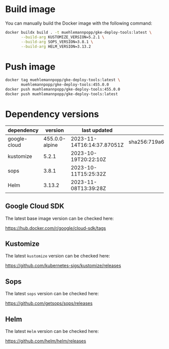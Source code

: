 # Build image

You can manually build the Docker image with the following command:

```bash
docker buildx build . -t muehlemannpopp/gke-deploy-tools:latest \
       --build-arg KUSTOMIZE_VERSION=5.2.1 \
       --build-arg SOPS_VERSION=3.8.1 \
       --build-arg HELM_VERSION=3.13.2
```

# Push image

```bash
docker tag muehlemannpopp/gke-deploy-tools:latest \
       muehlemannpopp/gke-deploy-tools:455.0.0
docker push muehlemannpopp/gke-deploy-tools:455.0.0
docker push muehlemannpopp/gke-deploy-tools:latest
```


# Dependency versions

| dependency   | version        | last updated               | digest                                                                  |
|------------ |-------------- |-------------------------- |----------------------------------------------------------------------- |
| google-cloud | 455.0.0-alpine | 2023-11-14T16:14:37.87051Z | sha256:719a60d0bb507270896c4978c33d7e46ac1d9d39e3a3540e6ff1e02d3639374f |
| kustomize    | 5.2.1 | 2023-10-19T20:22:10Z |                                                                         |
| sops         | 3.8.1          | 2023-10-11T15:25:32Z       |                                                                         |
| Helm         | 3.13.2         | 2023-11-08T13:39:28Z       |                                                                         |


## Google Cloud SDK

The latest base image version can be checked here:

<https://hub.docker.com/r/google/cloud-sdk/tags>


## Kustomize

The latest `kustomize` version can be checked here:

<https://github.com/kubernetes-sigs/kustomize/releases>


## Sops

The latest `sops` version can be checked here:

<https://github.com/getsops/sops/releases>


## Helm

The latest `Helm` version can be checked here:

<https://github.com/helm/helm/releases>
